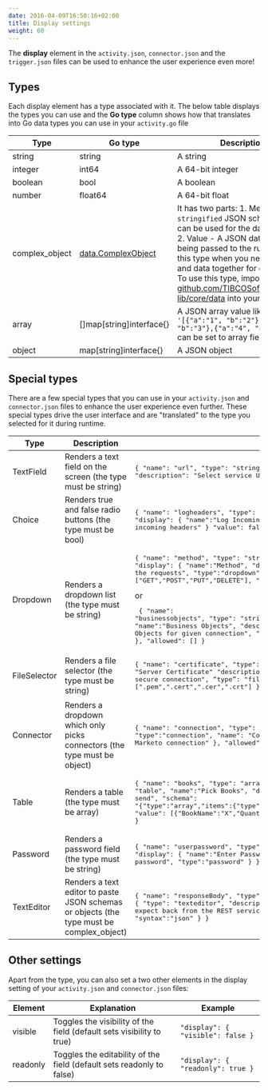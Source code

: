 ```yaml
---
date: 2016-04-09T16:50:16+02:00
title: Display settings
weight: 60
---
```


The **display** element in the `activity.json`, `connector.json` and the `trigger.json` files can be used to enhance the user experience even more!

## Types
Each display element has a type associated with it. The below table displays the types you can use and the **Go type** column shows how that translates into Go data types you can use in your `activity.go` file

| Type           | Go type                  | Description 
| -------------- | ------------------------ | ----------- 
| string         | string                   | A string        
| integer        | int64                    | A 64-bit integer
| boolean        | bool                     | A boolean
| number         | float64                  | A 64-bit float
| complex_object | [data.ComplexObject](https://godoc.org/github.com/TIBCOSoftware/flogo-lib/core/data#ComplexObject) | It has two parts: 1. Metadata - A `stringified` JSON schema that can be used for the data validation 2. Value - A JSON data that is being passed to the runtime Use this type when you need schema and data together for given field. To use this type, import package [github.com/TIBCOSoftware/flogo-lib/core/data](http://github.com/TIBCOSoftware/flogo-lib/core/data) into your code.
| array          | []map[string]interface{} | A JSON array value like `'[{"a":"1", "b":"2"},{"a":"2", "b":"3"},{"a":"4", "b":"5"}]'` can be set to array field.
| object         | map[string]interface{}   | A JSON object

## Special types
There are a few special types that you can use in your `activity.json` and `connector.json` files to enhance the user experience even further. These special types drive the user interface and are "translated" to the type you selected for it during runtime.

| Type         | Description                                                                              | Example 
| ------------ | ---------------------------------------------------------------------------------------- | --------
| TextField    | Renders a text field on the screen (the type must be string)                             | <pre>{ &quot;name&quot;: &quot;url&quot;, &quot;type&quot;: &quot;string&quot;, &quot;display&quot;: {&quot;name&quot;: &quot;URL&quot;, &quot;description&quot;: &quot;Select service URL&quot; }, &quot;required&quot;: true}</pre>
| Choice       | Renders true and false radio buttons (the type must be bool)                             | <pre>{ &quot;name&quot;: &quot;logheaders&quot;, &quot;type&quot;: &quot;boolean&quot;, &quot;required&quot;: true, &quot;display&quot;: { &quot;name&quot;:&quot;Log Incoming headers &quot;, &quot;description&quot;: &quot;Log incoming headers&quot; } &quot;value&quot;: false }</pre>
| Dropdown     | Renders a dropdown list (the type must be string)                                        | <pre>{ &quot;name&quot;: &quot;method&quot;, &quot;type&quot;: &quot;string&quot;, &quot;required&quot;: true, &quot;display&quot;: { &quot;name&quot;:&quot;Method&quot;, &quot;description&quot;: &quot;The REST method used for the requests&quot;, &quot;type&quot;:&quot;dropdown&quot;, “selection”:”single” }, &quot;allowed&quot;: [&quot;GET&quot;,&quot;POST&quot;,&quot;PUT&quot;,&quot;DELETE&quot;], &quot;value&quot;: &quot;GET&quot; }</pre> or <pre> { &quot;name&quot;: &quot;businessobjects&quot;, &quot;type&quot;: &quot;string&quot;, &quot;required&quot;: true, &quot;display&quot;: { &quot;name&quot;:&quot;Business Objects&quot;, &quot;description&quot;: &quot;The Salesforce Business Objects for given connection&quot;, &quot;type&quot;:&quot;dropdown&quot;, &quot;selection&quot;:&quot;single&quot; }, &quot;allowed&quot;: [] }</pre>
| FileSelector | Renders a file selector (the type must be string)                                        | <pre>{ &quot;name&quot;: &quot;certificate&quot;, &quot;type&quot;: &quot;string&quot;, &quot;display&quot;: { &quot;name&quot;: &quot;Server Certificate&quot; &quot;description&quot;: &quot;Self-signed PEM certificate for secure connection&quot;, “type”: &quot;fileselector&quot;, &quot;fileExtensions&quot;: [&quot;.pem&quot;,&quot;.cert&quot;,&quot;.cer&quot;,&quot;.crt&quot;] } &quot;required&quot;: true }</pre>
| Connector    | Renders a dropdown which only picks connectors (the type must be object)                 | <pre>{ &quot;name&quot;: &quot;connection&quot;, &quot;type&quot;: &quot;object&quot;, &quot;display&quot;: { &quot;type&quot;:&quot;connection&quot;, &quot;name&quot;: &quot;Connection Name&quot;, &quot;description&quot;: &quot;Select a Marketo connection&quot; }, &quot;allowed&quot;:[] &quot;required&quot;: true }</pre>
| Table        | Renders a table (the type must be array)                                                 | <pre>{ &quot;name&quot;: &quot;books&quot;, &quot;type&quot;: &quot;array&quot;, &quot;display&quot;: { &quot;type&quot;: &quot;table&quot;, &quot;name&quot;:&quot;Pick Books&quot;, &quot;description&quot;: &quot;The headers you want to send&quot;, &quot;schema&quot;: &quot;{\"type\":\"array\",\"items\":{\"type\":\"object\",\"properties\":{\"BookName\":{\"type\":{\"enum\":[\"X\",\"Y\",\"Z\"]}},\"Quantity\":{\"type\":\"number\"}}}&quot;}, &quot;value&quot;: [{\"BookName\":\"X\",\"Quantity\":0},{\"BookName\":\"Z\",\"Quantity\":0}] }</pre>
| Password     | Renders a password field (the type must be string)                                       | <pre>{ &quot;name&quot;: &quot;userpassword&quot;, &quot;type&quot;: &quot;string&quot;, &quot;required&quot;: true, &quot;display&quot;: { &quot;name&quot;:&quot;Enter Password&quot;, &quot;description&quot;: &quot;Enter Salesforce password&quot;, &quot;type&quot;:&quot;password&quot; } }</pre>
| TextEditor   | Renders a text editor to paste JSON schemas or objects (the type must be complex_object) | <pre>{ &quot;name&quot;: &quot;responseBody&quot;, &quot;type&quot;: &quot;complex_object&quot;, &quot;display&quot;: { &quot;type&quot;: &quot;texteditor&quot;, &quot;description&quot;: &quot;An example JSON data that you expect back from the REST service&quot;, &quot;name&quot;:&quot;Response Schema&quot;, &quot;syntax&quot;:&quot;json&quot; } }</pre>

## Other settings
Apart from the type, you can also set a two other elements in the display setting of your `activity.json` and `connector.json` files:

| Element  | Explanation                                                           | Example 
| -------- | --------------------------------------------------------------------- | ----------- 
| visible  | Toggles the visibility of the field (default sets visibility to true) | `"display": { "visible": false }`
| readonly | Toggles the editability of the field (default sets readonly to false) | `"display": { "readonly": true }`